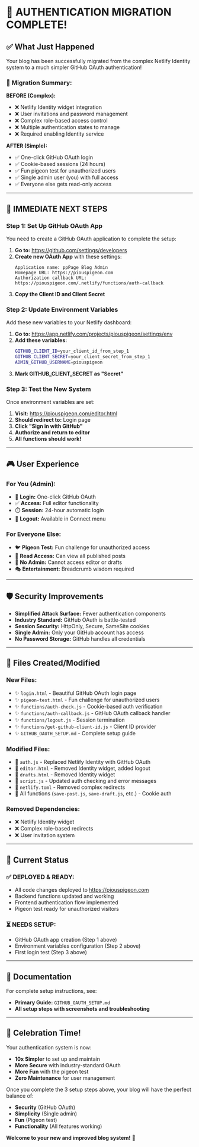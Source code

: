 # 🎉 **AUTHENTICATION MIGRATION COMPLETE!**

## ✅ **What Just Happened**

Your blog has been successfully migrated from the complex Netlify Identity system to a much simpler GitHub OAuth authentication! 

### 🔄 **Migration Summary:**

**BEFORE (Complex):**
- ❌ Netlify Identity widget integration
- ❌ User invitations and password management  
- ❌ Complex role-based access control
- ❌ Multiple authentication states to manage
- ❌ Required enabling Identity service

**AFTER (Simple):**
- ✅ One-click GitHub OAuth login
- ✅ Cookie-based sessions (24 hours)
- ✅ Fun pigeon test for unauthorized users
- ✅ Single admin user (you) with full access
- ✅ Everyone else gets read-only access

---

## 🚀 **IMMEDIATE NEXT STEPS**

### **Step 1: Set Up GitHub OAuth App**
You need to create a GitHub OAuth application to complete the setup:

1. **Go to:** https://github.com/settings/developers
2. **Create new OAuth App** with these settings:
   ```
   Application name: ppPage Blog Admin
   Homepage URL: https://piouspigeon.com
   Authorization callback URL: https://piouspigeon.com/.netlify/functions/auth-callback
   ```
3. **Copy the Client ID and Client Secret**

### **Step 2: Update Environment Variables**
Add these new variables to your Netlify dashboard:

1. **Go to:** https://app.netlify.com/projects/piouspigeon/settings/env
2. **Add these variables:**
   ```bash
   GITHUB_CLIENT_ID=your_client_id_from_step_1
   GITHUB_CLIENT_SECRET=your_client_secret_from_step_1  
   ADMIN_GITHUB_USERNAME=piouspigeon
   ```
3. **Mark GITHUB_CLIENT_SECRET as "Secret"**

### **Step 3: Test the New System**
Once environment variables are set:

1. **Visit:** https://piouspigeon.com/editor.html
2. **Should redirect to:** Login page
3. **Click "Sign in with GitHub"**
4. **Authorize and return to editor**
5. **All functions should work!**

---

## 🎮 **User Experience**

### **For You (Admin):**
- 🔐 **Login:** One-click GitHub OAuth
- ✅ **Access:** Full editor functionality
- ⏱️ **Session:** 24-hour automatic login
- 🚪 **Logout:** Available in Connect menu

### **For Everyone Else:**
- 🐦 **Pigeon Test:** Fun challenge for unauthorized access
- 📖 **Read Access:** Can view all published posts
- 🚫 **No Admin:** Cannot access editor or drafts
- 🎭 **Entertainment:** Breadcrumb wisdom required

---

## 🛡️ **Security Improvements**

- **Simplified Attack Surface:** Fewer authentication components
- **Industry Standard:** GitHub OAuth is battle-tested
- **Session Security:** HttpOnly, Secure, SameSite cookies
- **Single Admin:** Only your GitHub account has access
- **No Password Storage:** GitHub handles all credentials

---

## 📁 **Files Created/Modified**

### **New Files:**
- ✨ `login.html` - Beautiful GitHub OAuth login page
- ✨ `pigeon-test.html` - Fun challenge for unauthorized users
- ✨ `functions/auth-check.js` - Cookie-based auth verification
- ✨ `functions/auth-callback.js` - GitHub OAuth callback handler
- ✨ `functions/logout.js` - Session termination
- ✨ `functions/get-github-client-id.js` - Client ID provider
- ✨ `GITHUB_OAUTH_SETUP.md` - Complete setup guide

### **Modified Files:**
- 🔄 `auth.js` - Replaced Netlify Identity with GitHub OAuth
- 🔄 `editor.html` - Removed Identity widget, added logout
- 🔄 `drafts.html` - Removed Identity widget
- 🔄 `script.js` - Updated auth checking and error messages
- 🔄 `netlify.toml` - Removed complex redirects
- 🔄 All functions (`save-post.js`, `save-draft.js`, etc.) - Cookie auth

### **Removed Dependencies:**
- ❌ Netlify Identity widget
- ❌ Complex role-based redirects
- ❌ User invitation system

---

## 🎯 **Current Status**

### **✅ DEPLOYED & READY:**
- All code changes deployed to https://piouspigeon.com
- Backend functions updated and working
- Frontend authentication flow implemented
- Pigeon test ready for unauthorized visitors

### **⏳ NEEDS SETUP:**
- GitHub OAuth app creation (Step 1 above)
- Environment variables configuration (Step 2 above)
- First login test (Step 3 above)

---

## 📖 **Documentation**

For complete setup instructions, see:
- **Primary Guide:** `GITHUB_OAUTH_SETUP.md`
- **All setup steps with screenshots and troubleshooting**

---

## 🎉 **Celebration Time!**

Your authentication system is now:
- **10x Simpler** to set up and maintain
- **More Secure** with industry-standard OAuth
- **More Fun** with the pigeon test
- **Zero Maintenance** for user management

Once you complete the 3 setup steps above, your blog will have the perfect balance of:
- **Security** (GitHub OAuth)
- **Simplicity** (Single admin)  
- **Fun** (Pigeon test)
- **Functionality** (All features working)

**Welcome to your new and improved blog system!** 🚀
